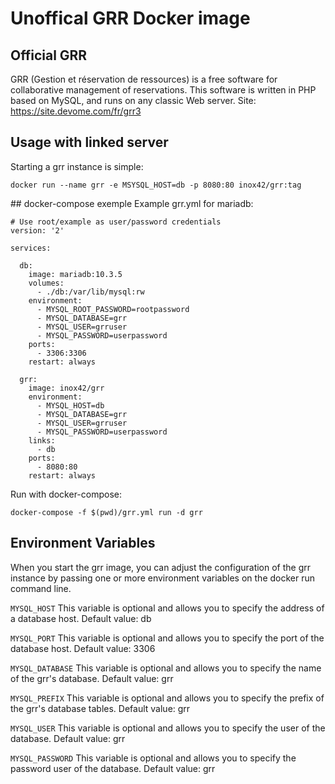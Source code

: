 # Unoffical GRR Docker image

## Official GRR
GRR (Gestion et réservation de ressources) is a free software for collaborative management of reservations.
This software is written in PHP based on MySQL, and runs on any classic Web server.
Site: https://site.devome.com/fr/grr3

## Usage with linked server
Starting a grr instance is simple:
```
docker run --name grr -e MSYSQL_HOST=db -p 8080:80 inox42/grr:tag
```

## docker-compose exemple
Example grr.yml for mariadb:

```
# Use root/example as user/password credentials
version: '2'

services:

  db:
    image: mariadb:10.3.5
    volumes:
      - ./db:/var/lib/mysql:rw
    environment:
      - MYSQL_ROOT_PASSWORD=rootpassword
      - MYSQL_DATABASE=grr
      - MYSQL_USER=grruser
      - MYSQL_PASSWORD=userpassword
    ports:
      - 3306:3306
    restart: always

  grr:
    image: inox42/grr
    environment:
      - MYSQL_HOST=db
      - MYSQL_DATABASE=grr
      - MYSQL_USER=grruser
      - MYSQL_PASSWORD=userpassword
    links:
      - db 
    ports:
      - 8080:80
    restart: always

```
Run with docker-compose:
```
docker-compose -f $(pwd)/grr.yml run -d grr
```

## Environment Variables
When you start the grr image, you can adjust the configuration of the grr instance by passing one or more environment variables on the docker run command line.

``MYSQL_HOST``
This variable is optional and allows you to specify the address of a database host.
Default value: db

``MYSQL_PORT``
This variable is optional and allows you to specify the port of the database host. 
Default value: 3306

``MYSQL_DATABASE``
This variable is optional and allows you to specify the name of the grr's database.
Default value: grr

``MYSQL_PREFIX``
This variable is optional and allows you to specify the prefix of the grr's database tables.
Default value: grr

``MYSQL_USER``
This variable is optional and allows you to specify the user of the database.
Default value: grr

``MYSQL_PASSWORD``
This variable is optional and allows you to specify the password user of the database.
Default value: grr
